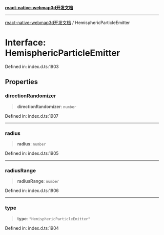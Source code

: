 [**react-native-webmap3d开发文档**](../README.md)

***

[react-native-webmap3d开发文档](../globals.md) / HemisphericParticleEmitter

# Interface: HemisphericParticleEmitter

Defined in: index.d.ts:1903

## Properties

### directionRandomizer

> **directionRandomizer**: `number`

Defined in: index.d.ts:1907

***

### radius

> **radius**: `number`

Defined in: index.d.ts:1905

***

### radiusRange

> **radiusRange**: `number`

Defined in: index.d.ts:1906

***

### type

> **type**: `"HemisphericParticleEmitter"`

Defined in: index.d.ts:1904
